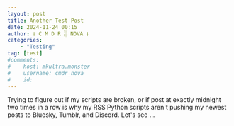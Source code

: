 ```yaml
---
layout: post
title: Another Test Post
date: 2024-11-24 00:15
author: 𐕣 C M D R ░ NOVA 𐕣
categories:
    - "Testing"
tag: [test]
#comments:
#    host: mkultra.monster
#    username: cmdr_nova
#    id: 
---
```

Trying to figure out if my scripts are broken, or if post at exactly midnight two times in a row is why my RSS Python scripts aren't pushing my newest posts to Bluesky, Tumblr, and Discord. Let's see ...